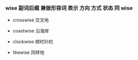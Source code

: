 ### wise 副词后缀 兼做形容词 表示 方向 方式 状态 同 wise

- crosswise 交叉地
- coastwise  沿海岸

- clockwise 顺时针的
- likewise 同样地